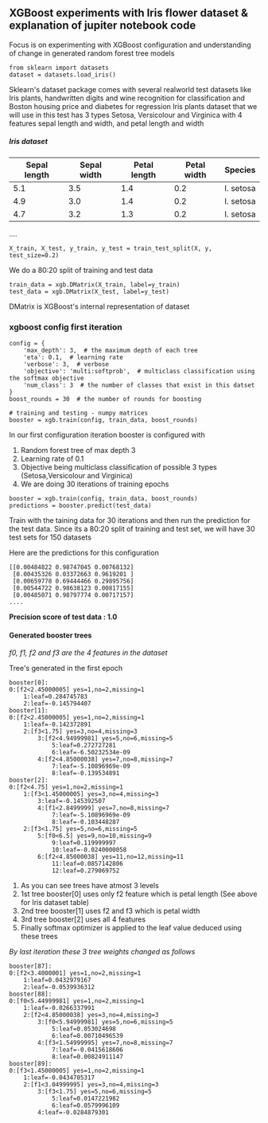 ## XGBoost experiments with Iris flower dataset & explanation of jupiter notebook code

Focus is on experimenting with XGBoost configuration and understanding of change in generated random forest tree models

```
from sklearn import datasets
dataset = datasets.load_iris()
```
Sklearn's dataset package comes with several realworld test datasets like Iris plants, handwritten digits and wine recognition for classification and Boston housing price and diabetes for regression
Iris plants dataset that we will use in this test has 3 types Setosa, Versicolour and Virginica with 4 features sepal length and width, and petal length and width

##### Iris dataset #####
Sepal length | Sepal width | Petal length | Petal width	| Species
------------ | ----------- | ------------ | ----------- | --------
5.1	| 3.5 | 1.4 | 0.2 | I. setosa
4.9 | 3.0 | 1.4 | 0.2 | I. setosa
4.7 | 3.2 | 1.3 | 0.2 | I. setosa
....

```
X_train, X_test, y_train, y_test = train_test_split(X, y, test_size=0.2)
```
We do a 80:20 split of training and test data

```
train_data = xgb.DMatrix(X_train, label=y_train)
test_data = xgb.DMatrix(X_test, label=y_test)
```
DMatrix is XGBoost's internal representation of dataset 

### xgboost config first iteration
```
config = {
    'max_depth': 3,  # the maximum depth of each tree
    'eta': 0.1,  # learning rate 
    'verbose': 3,  # verbose
    'objective': 'multi:softprob',  # multiclass classification using the softmax objective
    'num_class': 3  # the number of classes that exist in this datset
}
boost_rounds = 30  # the number of rounds for boosting

# training and testing - numpy matrices
booster = xgb.train(config, train_data, boost_rounds)
```
In our first configuration iteration booster is configured with 
1) Random forest tree of max depth 3 
2) Learning rate of 0.1
3) Objective being multiclass classification of possible 3 types (Setosa,Versicolour and Virginica)
4) We are doing 30 iterations of training epochs

```
booster = xgb.train(config, train_data, boost_rounds)
predictions = booster.predict(test_data)
```
Train with the taining data for 30 iterations and then run the prediction for the test data. Since its a 80:20 split of training and test set, we will have 30 test sets for 150 datasets

Here are the predictions for this configuration
```
[[0.00484822 0.98747045 0.00768132]
 [0.00435326 0.03372663 0.9619201 ]
 [0.00659778 0.69444466 0.29895756]
 [0.00544722 0.98638123 0.00817155]
 [0.00485071 0.98797774 0.00717157]
....

```
 **Precision score of test data :  1.0**
#### Generated booster trees ####
*f0, f1, f2 and f3 are the 4 features in the dataset*

Tree's generated in the first epoch
```
booster[0]:
0:[f2<2.45000005] yes=1,no=2,missing=1
	1:leaf=0.284745783
	2:leaf=-0.145794407
booster[1]:
0:[f2<2.45000005] yes=1,no=2,missing=1
	1:leaf=-0.142372891
	2:[f3<1.75] yes=3,no=4,missing=3
		3:[f2<4.94999981] yes=5,no=6,missing=5
			5:leaf=0.272727281
			6:leaf=-6.50232534e-09
		4:[f2<4.85000038] yes=7,no=8,missing=7
			7:leaf=-5.10896969e-09
			8:leaf=-0.139534891
booster[2]:
0:[f2<4.75] yes=1,no=2,missing=1
	1:[f3<1.45000005] yes=3,no=4,missing=3
		3:leaf=-0.145392507
		4:[f1<2.8499999] yes=7,no=8,missing=7
			7:leaf=-5.10896969e-09
			8:leaf=-0.103448287
	2:[f3<1.75] yes=5,no=6,missing=5
		5:[f0<6.5] yes=9,no=10,missing=9
			9:leaf=0.119999997
			10:leaf=-0.0240000058
		6:[f2<4.85000038] yes=11,no=12,missing=11
			11:leaf=0.0857142806
			12:leaf=0.279069752
```
1. As you can see trees have atmost 3 levels
1. 1st tree booster[0] uses only f2 feature which is petal length (See above for Iris dataset table)
1. 2nd tree booster[1] uses f2 and f3 which is petal width
1. 3rd tree booster[2] uses all 4 features 
1. Finally softmax optimizer is applied to the leaf value deduced using these trees

*By last iteration these 3 tree weights changed as follows* 

```
booster[87]:
0:[f2<3.4000001] yes=1,no=2,missing=1
	1:leaf=0.0432979167
	2:leaf=-0.0539936312
booster[88]:
0:[f0<5.44999981] yes=1,no=2,missing=1
	1:leaf=-0.0266337991
	2:[f2<4.85000038] yes=3,no=4,missing=3
		3:[f0<5.94999981] yes=5,no=6,missing=5
			5:leaf=0.053024698
			6:leaf=0.00710496539
		4:[f3<1.54999995] yes=7,no=8,missing=7
			7:leaf=-0.0415618606
			8:leaf=0.00824911147
booster[89]:
0:[f3<1.45000005] yes=1,no=2,missing=1
	1:leaf=-0.0434705317
	2:[f1<3.04999995] yes=3,no=4,missing=3
		3:[f3<1.75] yes=5,no=6,missing=5
			5:leaf=0.0147221982
			6:leaf=0.0579996109
		4:leaf=-0.0284879301
```